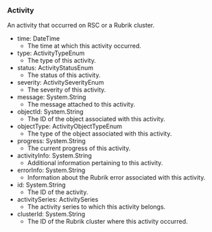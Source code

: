 ### Activity
An activity that occurred on RSC or a Rubrik cluster.

- time: DateTime
  - The time at which this activity occurred.
- type: ActivityTypeEnum
  - The type of this activity.
- status: ActivityStatusEnum
  - The status of this activity.
- severity: ActivitySeverityEnum
  - The severity of this activity.
- message: System.String
  - The message attached to this activity.
- objectId: System.String
  - The ID of the object associated with this activity.
- objectType: ActivityObjectTypeEnum
  - The type of the object associated with this activity.
- progress: System.String
  - The current progress of this activity.
- activityInfo: System.String
  - Additional information pertaining to this activity.
- errorInfo: System.String
  - Information about the Rubrik error associated with this activity.
- id: System.String
  - The ID of the activity.
- activitySeries: ActivitySeries
  - The activity series to which this activity belongs.
- clusterId: System.String
  - The ID of the Rubrik cluster where this activity occurred.
